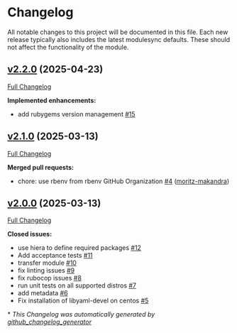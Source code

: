 # Changelog

All notable changes to this project will be documented in this file.
Each new release typically also includes the latest modulesync defaults.
These should not affect the functionality of the module.

## [v2.2.0](https://github.com/makandra/puppet-rbenv/tree/v2.2.0) (2025-04-23)

[Full Changelog](https://github.com/makandra/puppet-rbenv/compare/v2.1.0...v2.2.0)

**Implemented enhancements:**

- add rubygems version management [\#15](https://github.com/makandra/puppet-rbenv/issues/15)

## [v2.1.0](https://github.com/makandra/puppet-rbenv/tree/v2.1.0) (2025-03-13)

[Full Changelog](https://github.com/makandra/puppet-rbenv/compare/v2.0.0...v2.1.0)

**Merged pull requests:**

-  chore: use rbenv from rbenv GitHub Organization [\#4](https://github.com/makandra/puppet-rbenv/pull/4) ([moritz-makandra](https://github.com/moritz-makandra))

## [v2.0.0](https://github.com/makandra/puppet-rbenv/tree/v2.0.0) (2025-03-13)

[Full Changelog](https://github.com/makandra/puppet-rbenv/compare/f3a36e786a980af99ce7920d180bf8b4944ef822...v2.0.0)

**Closed issues:**

- use hiera to define required packages [\#12](https://github.com/makandra/puppet-rbenv/issues/12)
- Add acceptance tests [\#11](https://github.com/makandra/puppet-rbenv/issues/11)
- transfer module [\#10](https://github.com/makandra/puppet-rbenv/issues/10)
- fix linting issues [\#9](https://github.com/makandra/puppet-rbenv/issues/9)
- fix rubocop issues [\#8](https://github.com/makandra/puppet-rbenv/issues/8)
- run unit tests on all supported distros [\#7](https://github.com/makandra/puppet-rbenv/issues/7)
- add metadata [\#6](https://github.com/makandra/puppet-rbenv/issues/6)
- Fix installation of libyaml-devel on centos [\#5](https://github.com/makandra/puppet-rbenv/issues/5)



\* *This Changelog was automatically generated by [github_changelog_generator](https://github.com/github-changelog-generator/github-changelog-generator)*
